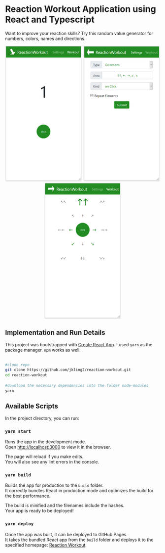 # Reaction Workout Application using React and Typescript

Want to improve your reaction skills? Try this random value generator for numbers, colors, names and directions.

<p align="center">
    <img src="demo/reaction-number-demo.PNG" alt="Screencast" width="250"/>
    <img src="demo/reaction-directions-setting-demo.PNG" alt="Screencast" width="250"/>
    <img src="demo/reaction-directions-demo.PNG" alt="Screencast" width="250"/>
</p> 

## Implementation and Run Details
This project was bootstrapped with [Create React App](https://github.com/facebook/create-react-app).
I used `yarn` as the package manager. `npm` works as well.

```bash

#clone repo
git clone https://github.com/jkling2/reaction-workout.git
cd reaction-workout

#download the necessary dependencies into the folder node-modules
yarn

```

## Available Scripts

In the project directory, you can run:

### `yarn start`

Runs the app in the development mode.<br />
Open [http://localhost:3000](http://localhost:3000) to view it in the browser.

The page will reload if you make edits.<br />
You will also see any lint errors in the console.

### `yarn build`

Builds the app for production to the `build` folder.<br />
It correctly bundles React in production mode and optimizes the build for the best performance.

The build is minified and the filenames include the hashes.<br />
Your app is ready to be deployed!


### `yarn deploy`

Once the app was built, it can be deployed to GitHub Pages.<br />
It takes the bundled React app from the `build` folder and deploys it to the specified homepage: [Reaction Workout](https://jkling2.github.io/reaction-workout/).
